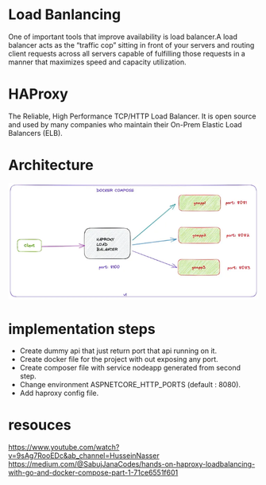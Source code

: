 # Load Banlancing 
One of important tools that improve availability is load balancer.A load balancer acts as the “traffic cop” sitting in front of your servers and routing client requests across all servers capable of fulfilling those requests in a manner that maximizes speed and capacity utilization.

# HAProxy
The Reliable, High Performance TCP/HTTP Load Balancer. It is open source and used by many companies who maintain their On-Prem Elastic Load Balancers (ELB).


# Architecture 
![alt](images/1_QFaNFO8oXl3zNK7-oQm6cQ.webp)


# implementation steps
- Create dummy api that just return port that api running on it.
- Create docker file for the project with out exposing any port.
- Create composer file with service nodeapp generated from second step.
- Change environment ASPNETCORE_HTTP_PORTS (default : 8080).
- Add haproxy config file.

# resouces 
https://www.youtube.com/watch?v=9sAg7RooEDc&ab_channel=HusseinNasser
https://medium.com/@SabujJanaCodes/hands-on-haproxy-loadbalancing-with-go-and-docker-compose-part-1-71ce6551f601



